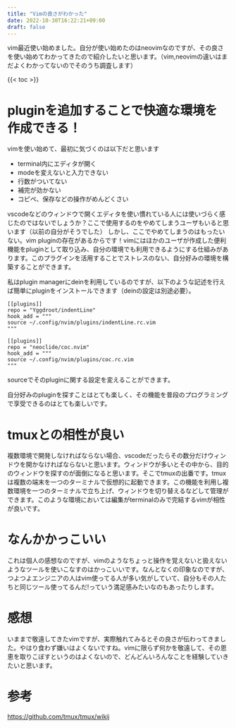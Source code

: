 ```yaml
---
title: "Vimの良さがわかった"
date: 2022-10-30T16:22:21+09:00
draft: false
---
```

vim最近使い始めました。自分が使い始めたのはneovimなのですが、その良さを使い始めてわかってきたので紹介したいと思います。（vim,neovimの違いはまだよくわかってないのでそのうち調査します）
<!--more-->
{{< toc >}}
# pluginを追加することで快適な環境を作成できる！
vimを使い始めて、最初に気づくのは以下だと思います
- terminal内にエディタが開く
- modeを変えないと入力できない
- 行数がついてない
- 補完が効かない
- コピペ、保存などの操作がめんどくさい

vscodeなどのウィンドウで開くエディタを使い慣れている人には使いづらく感じたのではないでしょうか？ここで使用するのをやめてしまうユーザもいると思います（以前の自分がそうでした）
しかし、ここでやめてしまうのはもったいない。vim pluginの存在があるからです！vimにはほかのユーザが作成した便利機能をpluginとして取り込み、自分の環境でも利用できるようにする仕組みがあります。このプラグインを活用することでストレスのない、自分好みの環境を構築することができます。

私はplugin managerにdeinを利用しているのですが、以下のような記述を行えば簡単にpluginをインストールできます（deinの設定は別途必要）。
```
[[plugins]]
repo = "Yggdroot/indentLine"
hook_add = """
source ~/.config/nvim/plugins/indentLine.rc.vim
"""

[[plugins]]
repo = "neoclide/coc.nvim"
hook_add = """
source ~/.config/nvim/plugins/coc.rc.vim
"""
```
sourceでそのpluginに関する設定を変えることができます。

自分好みのpluginを探すことはとても楽しく、その機能を普段のプログラミングで享受できるのはとても楽しいです。

# tmuxとの相性が良い
複数環境で開発しなければならない場合、vscodeだったらその数分だけウィンドウを開かなければならないと思います。ウィンドウが多いとその中から、目的のウィンドウを探すのが面倒になると思います。そこでtmuxの出番です。tmuxは複数の端末を一つのターミナルで仮想的に起動できます。この機能を利用し複数環境を一つのターミナルで立ち上げ、ウィンドウを切り替えるなどして管理ができます。このような環境においては編集がterminalのみで完結するvimが相性が良いです。
# なんかかっこいい
これは個人の感想なのですが、vimのようなちょっと操作を覚えないと扱えないようなツールを使いこなすのはかっこいいです。なんとなくの印象なのですが、つよつよエンジニアの人はvim使ってる人が多い気がしていて、自分もその人たちと同じツール使ってるんだ!っていう満足感みたいなのもあったりします。
# 感想
いままで敬遠してきたvimですが、実際触れてみるとその良さが伝わってきました。やはり食わず嫌いはよくないですね。vimに限らず何かを敬遠して、その恩恵を取りこぼすというのはよくないので、どんどんいろんなことを経験していきたいと思います。
# 参考
https://github.com/tmux/tmux/wikij
